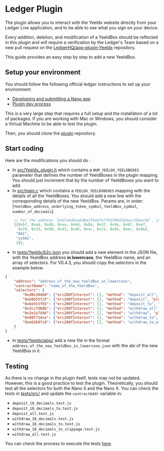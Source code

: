 # Ledger Plugin

The plugin allows you to interact with the Yeeldx website directly from your Ledger Live application, and to be able to see what you sign on your device. 

Every addition, deletion, and modification of a YeeldBox should be reflected in this plugin and will require a verification by the Ledger's Team based on a new pull request on the [LedgerHQ/app-plugin-Yeeldx](https://github.com/LedgerHQ/app-plugin-Yeeldx) repository.

This guide provides an easy step by step to add a new YeeldBox.

## Setup your environment 

You should follow the following official ledger instructions to set up your environment:
- [Developing and submitting a Nano app](https://developers.ledger.com/docs/nano-app/introduction/)
- [Plugin dev process](https://hackmd.io/300Ukv5gSbCbVcp3cZuwRQ)  

This is a very large step that requires a full setup and the installation of a lot of packages. If you are working with Mac or Windows, you should consider a Virtual Machine to be able to test the plugin.

Then, you should clone the [plugin](https://github.com/LedgerHQ/app-plugin-Yeeldx) repository.

## Start coding

Here are the modifications you should do :

- In [src/Yeeldx_plugin.h](https://github.com/LedgerHQ/app-plugin-Yeeldx/blob/main/src/Yeeldx_plugin.h#L51) which contains a `NUM_YEELDX_YEELDBOXES` parameter that defines the number of YeeldBoxes in the plugin mapping. You should just increment that by the number of YeeldBoxes you want to add.  
- In [src/main.c](https://github.com/LedgerHQ/app-plugin-Yeeldx/blob/main/src/main.c#L57) which contains a `YEELDX_YEELDXBOXES` mapping with the details of all the YeeldBoxes. You should add a new line with the corresponding details of the new YeeldBox. Params are, in order: [`YeeldBox_address`, `underlying_token_symbol`, `YeeldBox_symbol`, `number_of_decimals`].

```c
    // For the address `0xbfa4d8aa6d8a379abfe7793399d3ddacc5bbecbb`, just add `0x` every 2 characters.
    {{0xbf, 0xa4, 0xd8, 0xaa, 0x6d, 0x8a, 0x37, 0x9a, 0xbf, 0xe7,
      0x79, 0x33, 0x99, 0xd3, 0xdd, 0xac, 0xc5, 0xbb, 0xec, 0xbb},
     "DAI",
     "yvDAI",
     18},
```

- In [tests/Yeeldx/b2c.json](https://github.com/LedgerHQ/app-plugin-Yeeldx/blob/main/tests/Yeeldx/b2c.json) you should add a new element in the JSON file, with the YeeldBox address **in lowercase**, the YeeldBox name, and an array of selectors. For V0.4.3, you should copy the selectors in the example below.

```json
{
	"address": "address_of_the_new_YeeldBox_in_lowercase",
	"contractName": "name_of_the_YeeldBox",
	"selectors": {
		"0xd0e30db0": {"erc20OfInterest": [], "method": "deposit_all", "plugin": "Yeeldx"},
		"0xb6b55f25": {"erc20OfInterest": [], "method": "deposit", "plugin": "Yeeldx"},
		"0x6e553f65": {"erc20OfInterest": [], "method": "deposit_to", "plugin": "Yeeldx"},
		"0x3ccfd60b": {"erc20OfInterest": [], "method": "withdraw_all", "plugin": "Yeeldx"},
		"0x2e1a7d4d": {"erc20OfInterest": [], "method": "withdraw", "plugin": "Yeeldx"},
		"0x00f714ce": {"erc20OfInterest": [], "method": "withdraw_to", "plugin": "Yeeldx"},
		"0xe63697c8": {"erc20OfInterest": [], "method": "withdraw_to_with_slippage", "plugin": "Yeeldx"}
	}
}
```

- In [tests/Yeeldx/abis/](https://github.com/LedgerHQ/app-plugin-Yeeldx/tree/main/tests/Yeeldx/abis) add a new file in the format `address_of_the_new_YeeldBox_in_lowercase.json` with the abi of the new YeeldBox in it.

## Testing
As there is no change in the plugin itself, tests may not be updated.  
However, this is a good practice to test the plugin. Theoretically, you should test all the selectors for both the Nano S and the Nano X.
You can check the tests in [tests/src/](https://github.com/LedgerHQ/app-plugin-Yeeldx/tree/main/tests/src) and update the `contractAddr` variable in: 
- `deposit_18_decimals.test.js`
- `deposit_18_decimals_to.test.js`
- `deposit_all.test.js`
- `withdraw_18_decimals.test.js`
- `withdraw_18_decimals_to.test.js`
- `withdraw_18_decimals_to_slippage.test.js`
- `withdraw_all.test.js`

You can check the process to execute the tests [here](https://hackmd.io/300Ukv5gSbCbVcp3cZuwRQ#Testing).